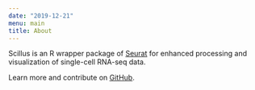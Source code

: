 ```yaml
---
date: "2019-12-21"
menu: main
title: About
---
```


Scillus is an R wrapper package of [Seurat](https://github.com/satijalab/seurat) for enhanced processing and visualization of single-cell RNA-seq data.

Learn more and contribute on [GitHub](https://github.com/xmc811/Scillus).
